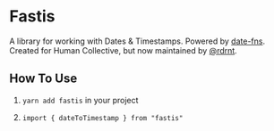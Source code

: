 # Fastis

A library for working with Dates & Timestamps. Powered by [date-fns](https://date-fns.org/). Created for Human Collective, but now maintained by [@rdrnt](https://github.com/rdrnt).

## How To Use

1. `yarn add fastis` in your project

2. `import { dateToTimestamp } from "fastis"`
